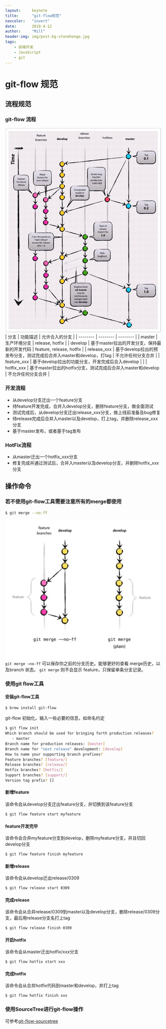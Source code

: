 ```yaml
---
layout:     keynote
title:      "git-flow规范"
navcolor:   "invert"
date:       2018-4-12
author:     "Mill"
header-img: img/post-bg-stonehenge.jpg
tags:
    - 前端开发
    - JavaScript
    - git
---
```


# git-flow 规范

## 流程规范

### git-flow 流程

![git-flow流程图](/img/git-model.jpeg)
| 分支        | 功能描述    | 允许合入的分支   |
| --------   | --------  | --------  |
| master | 生产环境分支 |  release, hotfix  |
| develop | 基于master拉出的开发分支，保持最新的开发代码 |  feature, release, hotfix |
| release_xxx | 基于develop拉出的预发布分支，测试完成后合并入master和develop，打tag |  不允许任何分支合并  |
| feature_xxx | 基于develop拉出的功能分支，开发完成后合入develop |  |
| hotfix_xxx | 基于master拉出的hotfix分支，测试完成后合并入master和develop |  不允许任何分支合并  |

### 开发流程

- 从develop分支迁出一个feature分支
- 待feature开发完成，合并入develop分支，删除feature分支，做全面测试
- 测试完成后，从develop分支迁出release_xxx分支，做上线前准备及bug修复
- 待release完成后合并入master以及develop，打上tag，并删除release_xxx分支
- 基于master发布，或者基于tag发布

### HotFix流程

- 从master迁出一个hotfix_xxx分支
- 修复完成并通过测试后，合并入master以及develop分支，并删除hotfix_xxx分支

## 操作命令

### 若不使用git-flow工具需要注意所有的merge都使用

```bash
$ git merge --no-ff
```

![git-merge流程图](/img/git-flow-branch.png)
```git merge –no-ff``` 可以保存你之前的分支历史。能够更好的查看 merge历史，以及branch 状态。 
```git merge``` 则不会显示 feature，只保留单条分支记录。

### 使用git flow工具

#### 安装git-flow工具

```bash
$ brew install git-flow
```
git-flow 初始化，输入一些必要的信息，如命名约定
```bash
$ git flow init
Which branch should be used for bringing forth production releases?
   - master
Branch name for production releases: [master]
Branch name for "next release" development: [develop]
How to name your supporting branch prefixes?
Feature branches? [feature/] 
Release branches? [release/] 
Hotfix branches? [hotfix/] 
Support branches? [support/] 
Version tag prefix? []
```

#### 新增feature

该命令会从develop分支迁出feature分支，并切换到该feature分支
```bash
$ git flow feature start myfeature 
```

#### feature开发完毕

该命令会合并myfeature分支到develop，删除myfeature分支，并且切回develop分支

```bash
$ git flow feature finish myfeature
```

#### 新增release

该命令会从develop迁出release/0309

```bash
$ git flow release start 0309
```

#### 完成release

该命令会从合并release/0309到master以及develop分支，删除release/0309分支，最后用release分支名打上tag
```bash
$ git flow release finish 0309
```

#### 开启hotfix

该命令会从master迁出hotfix/xxx分支

```bash
$ git flow hotfix start xxx 
```

#### 完成hotfix

该命令会从合并hotfix代码到master和develop，并打上tag

```bash
$ git flow hotfix finish xxx 
```

### 使用SourceTree进行git-flow操作

可参考[git-flow-sourcetree](https://www.jianshu.com/p/8a3988057d0f)
